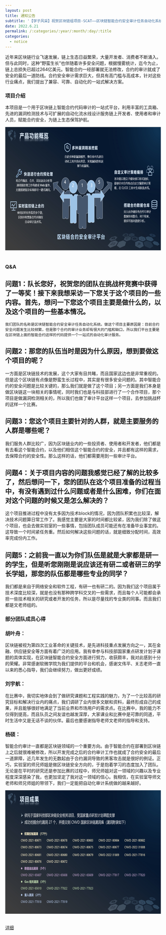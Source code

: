 ```yaml
---
layout: post
title: 通知公告
subtitle: '【学子风采】祝贺区块链组项目-SCAT——区块链智能合约安全审计任务自动化系统-荣获北大挑战杯五四竞赛一等奖'
date: 2022.6.21
permalink: /:categories/:year/:month/:day/:title
categories:
  - notice
---
```



近年来区块链行业飞速发展，链上生态日益繁荣，大量开发者、消费者不断涌入。但与此同时，这种“野蛮生长”也伴随着许多安全问题，根据慢雾统计，迄今为止，链上总损失已超过264亿美元。智能合约一经部署就无法修改，合约的审计就成了安全的最后一道防线。合约安全审计需求巨大，但具有高门槛与高成本，针对这些行业痛点，我们提出了兼容、可靠、自动化的一站式解决方案。

### 项目介绍


本项目是一个用于区块链上智能合约代码审计的一站式平台，利用丰富的工具箱、先进的漏洞检测技术与可扩展的自动化流水线设计服务链上开发者、使用者和审计人员，赋能合约安全，为链上生态保驾护航。
<div align=center>
<img src="https://github.com/desperate08/DevPos/blob/master/%E5%9B%BE%E7%89%87/chain1.png" width="600px" height="400px"/>
</div>
<br/>


### Q&A

## 问题1：队长您好，祝贺您的团队在挑战杯竞赛中获得了一等奖！接下来我想采访一下您关于这个项目的一些内容。首先，想问一下您这个项目主要是做什么的，以及这个项目的一些基本情况。

    我们团队的名称是区块链智能合约安全审计任务自动化系统。做这个项目主要原因是：目前合约安全问题发生比较频繁，但是那个合约的审计业务却有很大的门槛和缺口，所以我们平台主要是在区块链上面的智能合约这样的代码提供一个一站式的自动化审计服务。



## 问题2：那您的队伍当时是因为什么原因，想到要做这个项目的呢？

一方面是区块链技术的发展，这个大家有目共睹，而且国家这边也是非常重视的。但是这个区块链有点像是野蛮生长过程中，其实是有很多安全问题的。其中智能合约的安全问题是比较关键的，那么我们就是做了这个项目；另一方面是我们本身是做区块链这一块相关的事情呢，同时我们也是与科技部进行了一个合作项目，那个项目是做漏洞检测相关的，所以我们也做了审计平台这样一个项目，去参加挑战杯的这样一个比赛。



## 问题3：您这个项目主要针对的人群，就是主要服务的人群是哪些呢？

我们服务人群比较广，因为区块链业内的一些投资者、使用者和开发者，他们都是有去看这个智能合约，以及他们相信这个智能合约的安全，并且都有这样的需求，去保障合约的安全性。那么这样的话，他们都需要用到一些审计平台。



## 问题4：关于项目内容的问题我感觉已经了解的比较多了，然后想问一下，您的团队在这个项目准备的过程当中，有没有遇到过什么问题或者是什么困难，你们在面对这个问题的时候又是怎么解决的？

这个项目推进过程中没有太多因为技术block的情况，因为团队积累也比较深，解决技术问题算日常工作了。我感觉主要是大家的时间都比较紧，因为我们除了做这个项目，也会去做实验室的一些事情，包括团队成员可能还有在准备毕业事宜的。这导致一个时间紧任务重。然后如何解决这些问题的话，就是细致分配时间，高效率完成份内工作。


## 问题5：之前我一直以为你们队伍是就是大家都是研一的学生，但是听您刚刚是说应该还有研二或者研三的学长学姐，那您的队伍都是哪些专业的同学？

我们都是来自于网络安全和软件工程，有研一也有研二的。因为我们这个项目属于技术深度比较深，就是也没有那种跨学科交叉的一些需求，而且每个人可能都会承担一些技术相关的研究或者开发的任务，所以是尽量找的专业类的同事。而且我们都是文老师组的。

### 部分团队成员心得

### 胡叶舟：

区块链被视为第四次工业革命的关键技术，是先进科技重点发展方向之一，其在金融、供应链安全等方面有着广泛的应用。我有幸参与科技部国家重点研发计划子课题的具体实现，在区块链智能合约安全方面进行努力，收获颇丰，我对此感到十分的荣耀。非常感谢软微学院为我们提供的平台和机会，感谢文伟平、关志老师一直以来的悉心指导，我们会继续努力，做出更好成绩。


### 刘宇航：

在比赛中，我切实地体会到了做研究课题和工程实践的魅力，为了一个比较高的研究目标和解决行业内的痛点，我们调研了业内很多文献和资料，最终形成自己的成果，并且能够很好地满足了当前业界和市场用户的需求点。在比赛中，我的能力不仅得到提高，而且队员之间友谊也越发深厚，大家课业和比赛中是可靠的同道，平时生活中又是无话不谈的伙伴。最后也要感谢指导老师文老师的指导和支持。


### 杨硕：

智能合约审计一直都是区块链领域的一个重要方向。由于智能合约在部署到区块链上之后就很难被修改，所以开发完成之后的合约审计工作也就成了合约安全的最后一道屏障，近几年发生的无数起由于合约漏洞导致的黑客攻击就是很好的例证。正巧，实验室的师兄师姐是做区块链安全方向的，于是抱着学习的态度加入了团队。无论是在平时的研究还是参加比赛的过程中，师兄师姐对这一领域的兴趣以及专业程度深深感染了我，也更加坚定了我对这一领域的信心。我相信，在实验室导师文老师和师兄师姐的带领下，我们一定能把自动化审计系统做的越来越好。

<div align=center>
<img src="https://github.com/desperate08/DevPos/blob/master/%E5%9B%BE%E7%89%87/chain2.png" width="600px" height="400px"/>
</div>
<br/>


[详细](https://mp.weixin.qq.com/s/RxgwYawU0nMyde2fIKmwlQ)
